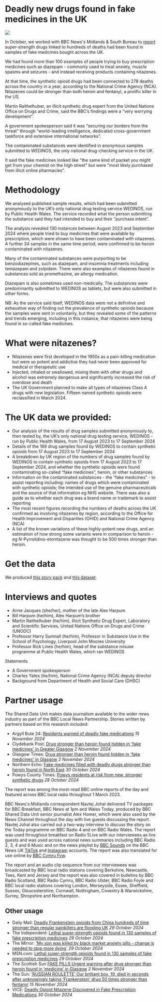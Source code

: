# Deadly new drugs found in fake medicines in the UK

![](https://ichef.bbci.co.uk/ace/standard/976/cpsprodpb/8bef/live/9dc756c0-9151-11ef-b9b6-5d881936e68f.jpg.webp)

In October, we worked with BBC News's Midlands & South Bureau to [report](https://www.bbc.co.uk/news/articles/cx2520kvl1wo) super-strength drugs linked to hundreds of deaths had been found in samples of fake medicines bought across the UK.

We had found more than 100 examples of people trying to buy prescription medicines such as diazepam - commonly used to treat anxiety, muscle spasms and seizures - and instead receiving products containing nitazenes.

At that time, the synthetic opioid drugs had been connected to 278 deaths across the country in a year, according to the National Crime Agency (NCA). Nitazenes could be stronger than both heroin and fentanyl, a prolific killer in the US.

Martin Raithelhuber, an illicit synthetic drug expert from the United Nations Office on Drugs and Crime, said the BBC’s findings were a “very worrying development”.

A government spokesperson said it was “securing our borders from the threat” through “world-leading intelligence, dedicated cross-government taskforce and extensive international networks”.

The contaminated substances were identified in anonymous samples submitted to WEDINOS, the only national drug-checking service in the UK.

It said the fake medicines looked like "the same kind of packet you might get from your chemist on the high street" but were "most likely purchased from illicit online pharmacies".

# Methodology

We analysed published sample results, which had been submitted anonymously to the UK’s only national drug testing service WEDINOS, run by Public Health Wales. The service recorded what the person submitting the substance said they had intended to buy and their “purchase intent”.

The analysis revealed 130 instances between August 2023 and September 2024 where people tried to buy medicines that were available by prescription, which were shown to have been contaminated with nitazenes. A further 34 samples in the same time period, were confirmed to be heroin contaminated with nitazenes.

Many of the contaminated substances were purporting to be benzodiazepines, such as diazepam, and insomnia treatments including temazepam and zolpidem. There were also examples of nitazenes found in substances sold as promethazine, an allergy medication.

Diazepam is also sometimes used non-medically. The substances were predominantly submitted to WEDINOS as tablets, but were also submitted in other forms.

NB: As the service said itself, WEDINOS data were not a definitive and exhaustive way of finding out the prevalence of synthetic opioids because the samples were sent in voluntarily, but they revealed some of the patterns and trends emerging, including in this instance, that nitazenes were being found in so-called fake medicines. 


# What were nitazenes?

- Nitazenes were first developed in the 1950s as a pain-killing medication but were so potent and addictive they had never been approved for medical or therapeutic use
- Injected, inhaled or swallowed, mixing them with other drugs and alcohol was extremely dangerous and significantly increased the risk of overdose and death
- The UK Government planned to make all types of nitazenes Class A drugs with new legislation. Fifteen named synthetic opioids were reclassified in March 2024.

# The UK data we provided:

- Our analysis of the results of drug samples submitted anonymously to, then tested by, the UK’s only national drug testing service, WEDINOS - run by Public Health Wales, from 17 August 2023 to 17 September 2024
- Details of the 169 drug samples found by WEDINOS to contain synthetic opioids from 17 August 2023 to 17 September 2024
- A breakdown by UK region of the numbers of drug samples found by WEDINOS to contain synthetic opioids from 17 August 2023 to 17 September 2024, and whether the synthetic opioids were found contaminating so-called “fake medicines”, heroin, or other substances
- Information on the contaminated substances - the “fake medicines” - to assist reporting including: names of drugs which were contaminated with synthetic opioids; the intended use of the genuine pharmaceuticals and the source of that information eg NHS website. There was also a guide as to whether each drug was a brand name or trademark to assist reporting
- The most recent figures recording the numbers of deaths across the UK confirmed as involving nitazenes by region, according to the Office for Health Improvement and Disparities (OHID) and National Crime Agency (NCA)
- A list of the known variations of these highly-potent new drugs, and an estimation of how strong some variants were in comparison to heroin - eg N-Pyrrolidino-etonitazene was thought to be 500 times stronger than heroin.


# Get the data

We produced [this story pack](https://docs.google.com/document/d/1Phx7wkbLUcAFmX02fuHLhKiM8c5n_4XY6GQERsYMJsQ/edit?tab=t.0) and [this dataset](https://docs.google.com/spreadsheets/d/165Nb11JWkOQP9moSF3ivhOPc9iHVvLsKRshkpfu6Puc/edit?usp=sharing).


# Interviews and quotes

- Anne Jacques (she/her), mother of the late Alex Harpum
- Bill Harpum (he/him), Alex Harpum’s brother
- Martin Raithelhuber (he/him), Illicit Synthetic Drug Expert, Laboratory and Scientific Services, United Nations Office on Drugs and Crime (UNODC)
- Professor Harry Sumnall (he/him), Professor in Substance Use in the School of Psychology, Liverpool John Moores University
- Professor Rick Lines (he/him), head of the substance misuse programme at Public Health Wales, which ran WEDINOS 

Statements
- A Government spokesperson
- Charles Yates (he/him), National Crime Agency (NCA) deputy director
- Background from Department of Health and Social Care (DHSC)



# Partner usage

The Shared Data Unit makes data journalism available to the wider news industry as part of the BBC Local News Partnership. Stories written by partners based on this research included:

- Argyll Bute 24: [Residents warned of deadly fake medications](https://www.argyllbute24.co.uk/residents-warned-of-deadly-fake-medications/) *15 November 2024*
- Clydebank Post: [Drug stronger than heroin found hidden in 'fake medicines' in Greater Glasgow](https://www.clydebankpost.co.uk/news/24692457.drug-stronger-heroin-found-hidden-fake-medicines-glasgow/) *2 November 2024*
- Glasgow Times: [Drug stronger than heroin found hidden in 'fake medicines' in Glasgow](https://www.glasgowtimes.co.uk/news/scottish-news/24692457.drug-stronger-heroin-found-hidden-fake-medicines-glasgow/) *2 November 2024*
- Northern Echo: [Fake medicines filled with deadly drugs stronger than heroin found in North East](https://www.thenorthernecho.co.uk/news/24686293.fake-medicines-filled-deadly-drugs-found-north-east/) *30 October 2024*
- Powys County Times: [Powys residents at risk from new, stronger synthetic drugs](https://www.countytimes.co.uk/news/24683268.powys-residents-risk-new-stronger-synthetic-drugs/) *28 October 2024*

The report was among the most-read BBC online reports of the day and featured across BBC local radio throughout 1 March 2023.

BBC News's Midlands correspondent Navtej Johal delivered TV packages for BBC Breakfast, BBC News at 1pm and Wales Today, produced by BBC Shared Data Unit senior journalist Alex Homer, which were also used by the News Channel throughout the day with live guests discussing the report. Navtej Johal also carried out a two-way interview to discuss the story on the Today programme on BBC Radio 4 and on BBC Radio Wales. The report was used throughout breakfast on Radio 5Live with our interviewees as live guests and was used across national news summaries including BBC Radio 2, 3, 4 and 6 Music and on the news playlist by [BBC Sounds](https://www.bbc.co.uk/sounds/play/p0f5zbln](https://www.bbc.co.uk/sounds/play/p0k0thzk)) on the BBC News UK [TikTok](https://www.tiktok.com/@bbcnews/video/7431271996463402273?lang=en) and [Instagram](https://www.instagram.com/p/DBt6rIvqUPu/?hl=en) accounts. The report was also translated for use online by [BBC Cymru Fyw](https://www.bbc.co.uk/cymrufyw/erthyglau/cp3n1yxzv09o).

The report and an audio clip sequence from our interviewees was broadcasted by BBC local radio stations covering Berkshire, Newcastle, Tees, Kent and Jersey and the report was also covered in bulletins by BBC Radio Scotland, BBC Radio Cymru, BBC Radio Ulster, BBC Radio Foyle and BBC local radio stations covering London, Merseyside, Essex, Sheffield, Sussex, Gloucestershire, Cornwall, Nottingham, Coventry & Warwickshire, Surrey, Shropshire and Northampton.


## Other usage

- Daily Mail: [Deadly Frankenstein opioids from China hundreds of time stronger than regular painkillers are flooding UK](https://www.dailymail.co.uk/health/article-14016067/Frankenstein-opioids-China-stronger-painkillers-UK.html) *29 October 2024*
- The Independent: [Lethal super-strength opioids found in 130 samples of fake prescription medicines](https://www.independent.co.uk/news/uk/crime/opioid-prescription-medication-anxiety-xanax-nitazenes-b2637412.html) *29 October 2024*
- The Mirror: ['My son was killed by black market anxiety pills - change is needed to stop more dying'](https://www.mirror.co.uk/news/uk-news/my-son-killed-black-market-33996372) *29 October 2024*
- MSN.com: [Lethal super-strength opioids found in 130 samples of fake prescription medicines](https://www.msn.com/en-gb/health/other/lethal-super-strength-opioids-found-in-130-samples-of-fake-prescription-medicines/ar-AA1t8cxH?ocid=Peregrine) *29 October 2024*
- The Scottish Sun [FAKE PILLS Urgent warning after drug stronger than heroin found in ‘medicine’ in Glasgow](https://www.thescottishsun.co.uk/news/13797493/drug-heroin-glasgow-fentany-warning/) *2 November 2024*
- The Sun: [‘RUSSIAN ROULETTE’ Our brilliant boy, 19, died in seconds after unknowingly taking ‘Frankenstein’ drug 50 times stronger than fentanyl](https://www.thesun.co.uk/news/31695225/nitazenes-frankenstein-drug-death-fentanyl-epidemic/) *15 November 2024*
- VICE: [Deadly Opioid Nitazene Discovered in Fake Prescription Medications](https://www.vice.com/en/article/deadly-opioid-nitazene-discovered-in-fake-prescription-medications/) *30 October 2024*
